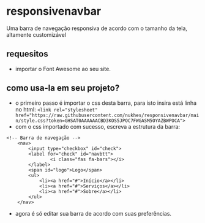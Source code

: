 # responsivenavbar
Uma barra de navegação responsiva de acordo com o tamanho da tela, altamente customizável

## requesitos
- importar o Font Awesome ao seu site.

## como usa-la em seu projeto?
- o primeiro passo é importar o css desta barra, para isto insira está linha no html: 
```<link rel="stylesheet" href="https://raw.githubusercontent.com/nukhes/responsivenavbar/main/style.css?token=GHSAT0AAAAAACBD3KOS5JPOC7FWGASM5OYAZBWPOCA">```
- com o css importado com sucesso, escreva a estrutura da barra: 
```    
<!-- Barra de navegação -->
    <nav>
        <input type="checkbox" id="check">
        <label for="check" id="navbtt">
                <i class="fas fa-bars"></i>
        </label>
        <span id="logo">Logo</span>
        <ul>
            <li><a href="#">Início</a></li>
            <li><a href="#">Serviços</a></li>
            <li><a href="#">Sobre</a></li>
        </ul>
    </nav>
```
- agora é só editar sua barra de acordo com suas preferências.
